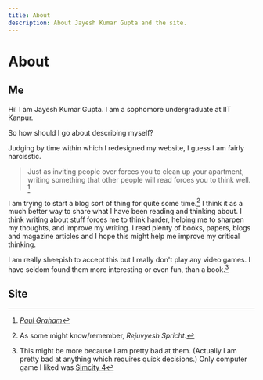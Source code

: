 ```yaml
---
title: About
description: About Jayesh Kumar Gupta and the site.
---
```


About
=========

Me
---
Hi! I am Jayesh Kumar Gupta. I am a sophomore undergraduate at IIT Kanpur.

So how should I go about describing myself?

Judging by time within which I redesigned my website, I guess I am fairly narcisstic.

> Just as inviting people over forces you to clean up your apartment, writing something that other people will read forces you to think well. [^1]

I am trying to start a blog sort of thing for quite some time.[^2] I think it as a much better way to share what I have been reading and thinking about. I think writing about stuff forces me to think harder, helping me to sharpen my thoughts, and improve my writing. I read plenty of books, papers, blogs and magazine articles and I hope this might help me improve my critical thinking.

I am really sheepish to accept this but I really don't play any video games. I have seldom found them more interesting or even fun, than a book.[^3]




[^1]: [_Paul Graham_](http://www.paulgraham.com/essay.html)
[^2]: As some might know/remember, _Rejuvyesh Spricht_.
[^3]: This might be more because I am pretty bad at them. (Actually I am pretty bad at anything which requires quick decisions.) Only computer game I liked was [Simcity 4](http://en.wikipedia.org/wiki/SimCity_4)

Site
----
